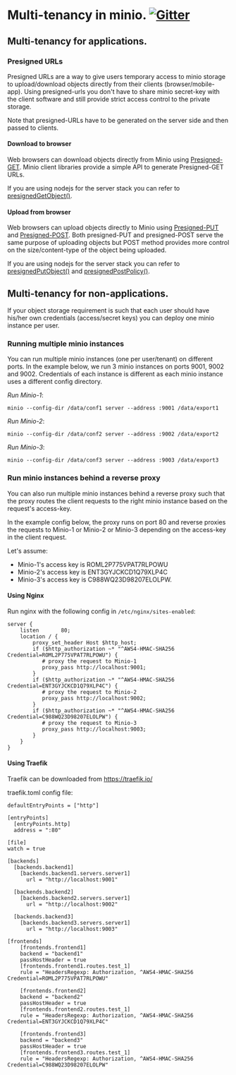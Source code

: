 # Multi-tenancy in minio. [![Gitter](https://badges.gitter.im/Join%20Chat.svg)](https://gitter.im/minio/minio)


## Multi-tenancy for applications.
### Presigned URLs
Presigned URLs are a way to give users temporary access to minio storage to upload/download objects directly from their clients (browser/mobile-app). Using presigned-urls you don't have to share minio secret-key with the client software and still provide strict access control to the private storage.

Note that presigned-URLs have to be generated on the server side and then passed to clients.

#### Download to browser
Web browsers can download objects directly from Minio using [Presigned-GET](http://docs.aws.amazon.com/AmazonS3/latest/dev/ShareObjectPreSignedURL.html). Minio client libraries provide a simple API to generate Presigned-GET URLs.

If you are using nodejs for the server stack you can refer to [presignedGetObject()](https://docs.minio.io/docs/java-client-api-reference#presignedGetObject).

#### Upload from browser
Web browsers can upload objects directly to Minio using [Presigned-PUT](http://docs.aws.amazon.com/AmazonS3/latest/dev/PresignedUrlUploadObject.html) and [Presigned-POST](http://docs.aws.amazon.com/AmazonS3/latest/API/sigv4-post-example.html). Both presigned-PUT and presigned-POST serve the same purpose of uploading objects but POST method provides more control on the size/content-type of the object being uploaded.

If you are using nodejs for the server stack you can refer to [presignedPutObject()](https://docs.minio.io/docs/javascript-client-api-reference#presignedPutObject) and [presignedPostPolicy()](https://docs.minio.io/docs/javascript-client-api-reference#presignedPostPolicy).


## Multi-tenancy for non-applications.
If your object storage requirement is such that each user should have his/her own credentials (access/secret keys) you can deploy one minio instance per user.

### Running multiple minio instances
You can run multiple minio instances (one per user/tenant) on different ports. In the example below, we run 3 minio instances on ports 9001, 9002 and 9002. Credentials of each instance is different as each minio instance uses a different config directory.

*Run Minio-1*:
```
minio --config-dir /data/conf1 server --address :9001 /data/export1
```

*Run Minio-2*:
```
minio --config-dir /data/conf2 server --address :9002 /data/export2
```

*Run Minio-3*:
```
minio --config-dir /data/conf3 server --address :9003 /data/export3
```

### Run minio instances behind a reverse proxy
You can also run multiple minio instances behind a reverse proxy such that the proxy routes the client requests to the right minio instance based on the request's access-key.

In the example config below, the proxy runs on port 80 and reverse proxies the requests to Minio-1 or Minio-2 or Minio-3 depending on the access-key in the client request.

Let's assume:
* Minio-1's access key is ROML2P775VPAT7RLPOWU
* Minio-2's access key is ENT3GYJCKCD1Q79XLP4C
* Minio-3's access key is C988WQ23D98207ELOLPW.

#### Using Nginx
Run nginx with the following config in `/etc/nginx/sites-enabled`:
```
server {
    listen       80;
	location / {
	    proxy_set_header Host $http_host;
	    if ($http_authorization ~* "^AWS4-HMAC-SHA256 Credential=ROML2P775VPAT7RLPOWU") {
           # proxy the request to Minio-1
	       proxy_pass http://localhost:9001;
	    }
	    if ($http_authorization ~* "^AWS4-HMAC-SHA256 Credential=ENT3GYJCKCD1Q79XLP4C") {
           # proxy the request to Minio-2
	       proxy_pass http://localhost:9002;
	    }
	    if ($http_authorization ~* "^AWS4-HMAC-SHA256 Credential=C988WQ23D98207ELOLPW") {
           # proxy the request to Minio-3
	       proxy_pass http://localhost:9003;
	    }
    }
}
```

#### Using Traefik
Traefik can be downloaded from https://traefik.io/

traefik.toml config file:

```
defaultEntryPoints = ["http"]

[entryPoints]
  [entryPoints.http]
  address = ":80"

[file]
watch = true

[backends]
  [backends.backend1]
    [backends.backend1.servers.server1]
      url = "http://localhost:9001"

  [backends.backend2]
    [backends.backend2.servers.server1]
      url = "http://localhost:9002"

  [backends.backend3]
    [backends.backend3.servers.server1]
      url = "http://localhost:9003"

[frontends]
    [frontends.frontend1]
    backend = "backend1"
    passHostHeader = true
    [frontends.frontend1.routes.test_1]
    rule = "HeadersRegexp: Authorization, ^AWS4-HMAC-SHA256 Credential=ROML2P775VPAT7RLPOWU"
    
    [frontends.frontend2]
    backend = "backend2"
    passHostHeader = true
    [frontends.frontend2.routes.test_1]
    rule = "HeadersRegexp: Authorization, ^AWS4-HMAC-SHA256 Credential=ENT3GYJCKCD1Q79XLP4C"

    [frontends.frontend3]
    backend = "backend3"
    passHostHeader = true
    [frontends.frontend3.routes.test_1]
    rule = "HeadersRegexp: Authorization, ^AWS4-HMAC-SHA256 Credential=C988WQ23D98207ELOLPW"

```

